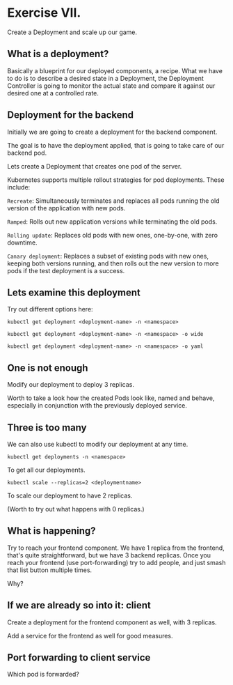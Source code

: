 # Exercise VII.

Create a Deployment and scale up our game.

## What is a deployment?

Basically a blueprint for our deployed components, a recipe. What we have to do is to describe a desired state in a Deployment, the Deployment Controller is going to monitor the actual state and compare it against our desired one at a controlled rate.

## Deployment for the backend

Initially we are going to create a deployment for the backend component.

The goal is to have the deployment applied, that is going to take care of our backend pod.

Lets create a Deployment that creates one pod of the server.


Kubernetes supports multiple rollout strategies for pod deployments. These include:

`Recreate`: Simultaneously terminates and replaces all pods running the old version of the application with new pods.

`Ramped`: Rolls out new application versions while terminating the old pods.

`Rolling update`: Replaces old pods with new ones, one-by-one, with zero downtime.

`Canary deployment`: Replaces a subset of existing pods with new ones, keeping both versions running, and then rolls out the new version to more pods if the test deployment is a success.

## Lets examine this deployment 

Try out different options here:
```
kubectl get deployment <deployment-name> -n <namespace> 
```

```
kubectl get deployment <deployment-name> -n <namespace> -o wide
```

```
kubectl get deployment <deployment-name> -n <namespace> -o yaml
```

## One is not enough

Modify our deployment to deploy 3 replicas. 

Worth to take a look how the created Pods look like, named and behave, especially in conjunction with the previously deployed service.

## Three is too many

We can also use kubectl to modify our deployment at any time.

```
kubectl get deployments -n <namespace>
```
To get all our deployments.

```
kubectl scale --replicas=2 <deploymentname>
```
To scale our deployment to have 2 replicas.

(Worth to try out what happens with 0 replicas.)

## What is happening?

Try to reach your frontend component. We have 1 replica from the frontend, that's quite straightforward, but we have 3 backend replicas. Once you reach your frontend (use port-forwarding) try to add people, and just smash that list button multiple times.

Why?

## If we are already so into it: client

Create a deployment for the frontend component as well, with 3 replicas. 

Add a service for the frontend as well for good measures.

## Port forwarding to client service

Which pod is forwarded?